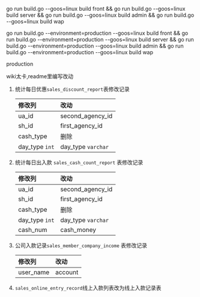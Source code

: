 go run build.go --goos=linux build front && go run build.go --goos=linux build server && go run build.go --goos=linux build admin && go run build.go --goos=linux build wap


go run build.go --environment=production --goos=linux build front && go run build.go --environment=production --goos=linux build server && go run build.go --environment=production --goos=linux build admin && go run build.go --environment=production --goos=linux build wap

production

wiki太卡,readme里编写改动



1. 统计每日优惠`sales_discount_report`表修改记录
    
    |修改列|改动|
    |:---|:---|
    |ua_id|second_agency_id|
    |sh_id|first_agency_id|
    |cash_type|删除|
    |day_type `int`|day_type `varchar`|
    
1. 统计每日出入款 `sales_cash_count_report` 表修改记录
    
    |修改列|改动|
    |:---|:---|
    |ua_id|second_agency_id|
    |sh_id|first_agency_id|
    |cash_type|删除|
    |day_type `int`|day_type `varchar`|
    |cash_num|cash_money|

1. 公司入款记录`sales_member_company_income` 表修改记录
    
    |修改列|改动|
    |:---|:---|
    |user_name|account|
    
1. `sales_online_entry_record`线上入款列表改为线上入款记录表    
